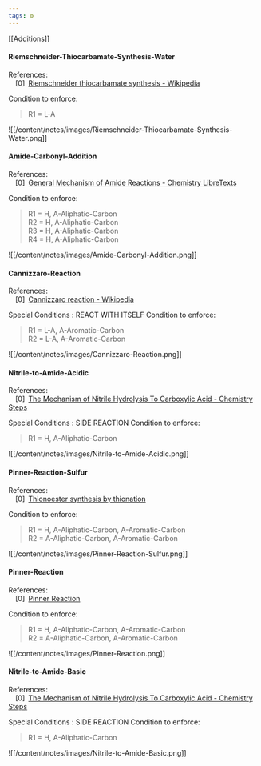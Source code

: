 ```yaml
---
tags: ⚙️
---
```

[[Additions]]

#### Riemschneider-Thiocarbamate-Synthesis-Water

References:   
 [0] [Riemschneider thiocarbamate synthesis - Wikipedia](https://en.wikipedia.org/wiki/Riemschneider_thiocarbamate_synthesis)  
 


 
  Condition to enforce: 
> R1 = L-A  
> 




![[/content/notes/images/Riemschneider-Thiocarbamate-Synthesis-Water.png]]

#### Amide-Carbonyl-Addition

References:   
 [0] [General Mechanism of Amide Reactions - Chemistry LibreTexts](https://chem.libretexts.org/Bookshelves/Organic_Chemistry/Supplemental_Modules_(Organic_Chemistry)/Amides/Reactivity_of_Amides/General_Mechanism_of_Amide_Reactions)  
 


 
  Condition to enforce: 
> R1 = H, A-Aliphatic-Carbon  
> R2 = H, A-Aliphatic-Carbon  
> R3 = H, A-Aliphatic-Carbon  
> R4 = H, A-Aliphatic-Carbon  
> 




![[/content/notes/images/Amide-Carbonyl-Addition.png]]

#### Cannizzaro-Reaction

References:   
 [0] [Cannizzaro reaction - Wikipedia](https://en.wikipedia.org/wiki/Cannizzaro_reaction)  
 


 Special Conditions : REACT WITH ITSELF 
  Condition to enforce: 
> R1 = L-A, A-Aromatic-Carbon  
> R2 = L-A, A-Aromatic-Carbon  
> 




![[/content/notes/images/Cannizzaro-Reaction.png]]

#### Nitrile-to-Amide-Acidic

References:   
 [0] [The Mechanism of Nitrile Hydrolysis To Carboxylic Acid - Chemistry Steps](https://www.chemistrysteps.com/the-mechanism-of-nitrile-hydrolysis-to-carboxylic-acid/)  
 


 Special Conditions : SIDE REACTION 
  Condition to enforce: 
> R1 = H, A-Aliphatic-Carbon  
> 




![[/content/notes/images/Nitrile-to-Amide-Acidic.png]]

#### Pinner-Reaction-Sulfur

References:   
 [0] [Thionoester synthesis by thionation](https://www.organic-chemistry.org/synthesis/C2S/thionoesters.shtm)  
 


 
  Condition to enforce: 
> R1 = H, A-Aliphatic-Carbon, A-Aromatic-Carbon  
> R2 = A-Aliphatic-Carbon, A-Aromatic-Carbon  
> 




![[/content/notes/images/Pinner-Reaction-Sulfur.png]]

#### Pinner-Reaction

References:   
 [0] [Pinner Reaction](https://www.organic-chemistry.org/namedreactions/pinner-reaction.shtm)  
 


 
  Condition to enforce: 
> R1 = H, A-Aliphatic-Carbon, A-Aromatic-Carbon  
> R2 = A-Aliphatic-Carbon, A-Aromatic-Carbon  
> 




![[/content/notes/images/Pinner-Reaction.png]]

#### Nitrile-to-Amide-Basic

References:   
 [0] [The Mechanism of Nitrile Hydrolysis To Carboxylic Acid - Chemistry Steps](https://www.chemistrysteps.com/the-mechanism-of-nitrile-hydrolysis-to-carboxylic-acid/)  
 


 Special Conditions : SIDE REACTION 
  Condition to enforce: 
> R1 = H, A-Aliphatic-Carbon  
> 




![[/content/notes/images/Nitrile-to-Amide-Basic.png]]

